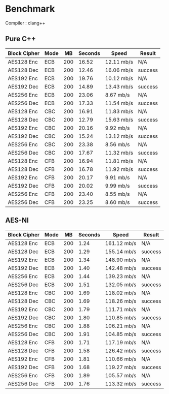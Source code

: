 # Benchmark

Compiler : clang++

## Pure C++

| Block Cipher | Mode | MB | Seconds | Speed | Result |
| ------------ | ---- | -- | ------- | ----- | ------ |
| AES128 Enc | ECB | 200 | 16.52 | 12.11 mb/s | N/A |
| AES128 Dec | ECB | 200 | 12.46 | 16.06 mb/s | success |
| AES192 Enc | ECB | 200 | 19.76 | 10.12 mb/s | N/A |
| AES192 Dec | ECB | 200 | 14.89 | 13.43 mb/s | success |
| AES256 Enc | ECB | 200 | 23.06 | 8.67 mb/s | N/A |
| AES256 Dec | ECB | 200 | 17.33 | 11.54 mb/s | success |
| AES128 Enc | CBC | 200 | 16.91 | 11.83 mb/s | N/A |
| AES128 Dec | CBC | 200 | 12.79 | 15.63 mb/s | success |
| AES192 Enc | CBC | 200 | 20.16 | 9.92 mb/s | N/A |
| AES192 Dec | CBC | 200 | 15.24 | 13.12 mb/s | success |
| AES256 Enc | CBC | 200 | 23.38 | 8.56 mb/s | N/A |
| AES256 Dec | CBC | 200 | 17.67 | 11.32 mb/s | success |
| AES128 Enc | CFB | 200 | 16.94 | 11.81 mb/s | N/A |
| AES128 Dec | CFB | 200 | 16.78 | 11.92 mb/s | success |
| AES192 Enc | CFB | 200 | 20.17 | 9.91 mb/s | N/A |
| AES192 Dec | CFB | 200 | 20.02 | 9.99 mb/s | success |
| AES256 Enc | CFB | 200 | 23.40 | 8.55 mb/s | N/A |
| AES256 Dec | CFB | 200 | 23.25 | 8.60 mb/s | success |

## AES-NI

| Block Cipher | Mode | MB | Seconds | Speed | Result |
| ------------ | ---- | -- | ------- | ----- | ------ |
| AES128 Enc | ECB | 200 | 1.24 | 161.12 mb/s | N/A |
| AES128 Dec | ECB | 200 | 1.29 | 155.14 mb/s | success |
| AES192 Enc | ECB | 200 | 1.34 | 148.90 mb/s | N/A |
| AES192 Dec | ECB | 200 | 1.40 | 142.48 mb/s | success |
| AES256 Enc | ECB | 200 | 1.44 | 139.23 mb/s | N/A |
| AES256 Dec | ECB | 200 | 1.51 | 132.05 mb/s | success |
| AES128 Enc | CBC | 200 | 1.69 | 118.02 mb/s | N/A |
| AES128 Dec | CBC | 200 | 1.69 | 118.26 mb/s | success |
| AES192 Enc | CBC | 200 | 1.79 | 111.71 mb/s | N/A |
| AES192 Dec | CBC | 200 | 1.80 | 110.85 mb/s | success |
| AES256 Enc | CBC | 200 | 1.88 | 106.21 mb/s | N/A |
| AES256 Dec | CBC | 200 | 1.91 | 104.85 mb/s | success |
| AES128 Enc | CFB | 200 | 1.71 | 117.19 mb/s | N/A |
| AES128 Dec | CFB | 200 | 1.58 | 126.42 mb/s | success |
| AES192 Enc | CFB | 200 | 1.81 | 110.66 mb/s | N/A |
| AES192 Dec | CFB | 200 | 1.68 | 119.27 mb/s | success |
| AES256 Enc | CFB | 200 | 1.89 | 105.57 mb/s | N/A |
| AES256 Dec | CFB | 200 | 1.76 | 113.32 mb/s | success |
